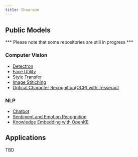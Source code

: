 ```yaml
---
title: Showroom
---
```


## Public Models

*** Please note that some repositories are still in progress ***

### Computer Vision

* [Detectron](https://github.com/aidmodels/detectron)
* [Face Utility](https://github.com/aidmodels/Face_Utility)
* [Style Transfer](https://github.com/aidmodels/style_transfer)
* [Image Stitiching](https://github.com/aidmodels/image-stitching)
* [Optical Character Recognition(OCR) with Tesseract](https://github.com/aidmodels/tesseract-ocr)

### NLP

* [Chatbot](https://github.com/aidmodels/Chatbot)
* [Sentiment and Emotion Recognition](https://github.com/aidmodels/sentiment-analysis)
* [Knowledge Embedding with OpenKE](https://github.com/aidmodels/openke)

## Applications

TBD